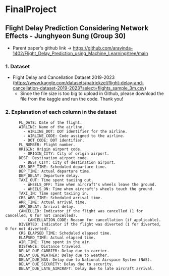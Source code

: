 # FinalProject

## Flight Delay Prediction Considering Network Effects - Junghyeon Sung (Group 30)

- Parent paper's github link -> https://github.com/aravinda-1402/Flight_Delay_Prediction_using_Machine_Learning/tree/main

### 1. Dataset
- Flight Delay and Cancellation Dataset 2019-2023 (https://www.kaggle.com/datasets/patrickzel/flight-delay-and-cancellation-dataset-2019-2023?select=flights_sample_3m.csv)
  - Since the file size is too big to upload in Github, please download the file from the kaggle and run the code. Thank you!


### 2. Explanation of each column in the dataset
          FL_DATE: Date of the flight.
          AIRLINE: Name of the airline.
            - AIRLINE_DOT: DOT identifier for the airline.
            - AIRLINE_CODE: Code assigned to the airline.
            - DOT_CODE: DOT identifier.
          FL_NUMBER: Flight number.
          ORIGIN: Origin airport code.
            - ORIGIN_CITY: City of origin airport.
          DEST: Destination airport code.
            - DEST_CITY: City of destination airport.
          CRS_DEP_TIME: Scheduled departure time.
          DEP_TIME: Actual departure time.
          DEP_DELAY: Departure delay.
          TAXI_OUT: Time spent taxiing out.
            - WHEELS_OFF: Time when aircraft's wheels leave the ground.
            - WHEELS_ON: Time when aircraft's wheels touch the ground.
          TAXI_IN: Time spent taxiing in.
          CRS_ARR_TIME: Scheduled arrival time.
          ARR_TIME: Actual arrival time.
          ARR_DELAY: Arrival delay.
          CANCELLED: Indicator if the flight was cancelled (1 for cancelled, 0 for not cancelled).
            - CANCELLATION_CODE: Reason for cancellation (if applicable).
          DIVERTED: Indicator if the flight was diverted (1 for diverted, 0 for not diverted).
          CRS_ELAPSED_TIME: Scheduled elapsed time.
          ELAPSED_TIME: Actual elapsed time.
          AIR_TIME: Time spent in the air.
          DISTANCE: Distance traveled.
          DELAY_DUE_CARRIER: Delay due to carrier.
          DELAY_DUE_WEATHER: Delay due to weather.
          DELAY_DUE_NAS: Delay due to National Airspace System (NAS).
          DELAY_DUE_SECURITY: Delay due to security.
          DELAY_DUE_LATE_AIRCRAFT: Delay due to late aircraft arrival.
